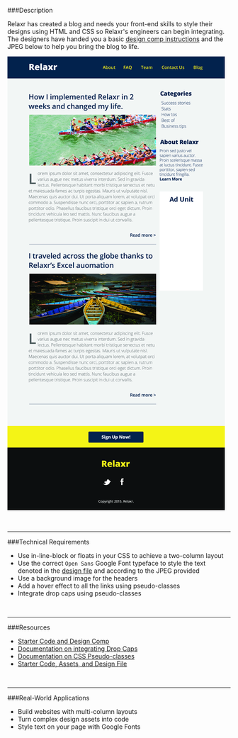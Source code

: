 ###Description 

Relaxr has created a blog and needs your front-end skills to style their designs using HTML and CSS so Relaxr's engineers can begin integrating. The designers have handed you a basic [design comp instructions](starter_code/readme) and the JPEG below to help you bring the blog to life. 

![Relaxr Blog](relaxr_blog.jpg)

<br>

---


###Technical Requirements 

- Use in-line-block or floats in your CSS to achieve a two-column layout
- Use the correct ```Open Sans``` Google Font typeface to style the text denoted in the [design file](starter_code/readme) and according to the JPEG provided
- Use a background image for the headers
- Add a hover effect to all the links using pseudo-classes
- Integrate drop caps using pseudo-classes


<br>

---

###Resources

- [Starter Code and Design Comp](starter_code/readme)
- [Documentation on integrating Drop Caps](https://css-tricks.com/snippets/css/drop-caps/)
- [Documentation on CSS Pseudo-classes](http://www.w3schools.com/CSS/CSS_pseudo_classes.asp)
- [Starter Code, Assets, and Design File](starter_code/)

<br>

---


###Real-World Applications

- Build websites with multi-column layouts
- Turn complex design assets into code
- Style text on your page with Google Fonts

